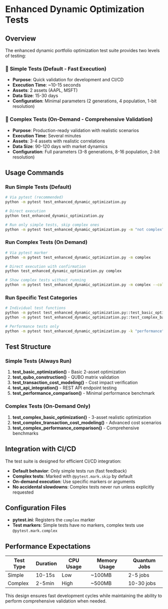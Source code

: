 # Enhanced Dynamic Optimization Tests

## Overview

The enhanced dynamic portfolio optimization test suite provides two levels of testing:

### 🚀 **Simple Tests** (Default - Fast Execution)
- **Purpose**: Quick validation for development and CI/CD
- **Execution Time**: ~10-15 seconds
- **Assets**: 2 assets (AAPL, MSFT) 
- **Data Size**: 15-30 days
- **Configuration**: Minimal parameters (2 generations, 4 population, 1-bit resolution)

### 🔬 **Complex Tests** (On-Demand - Comprehensive Validation)
- **Purpose**: Production-ready validation with realistic scenarios
- **Execution Time**: Several minutes
- **Assets**: 3-4 assets with realistic correlations
- **Data Size**: 90-120 days with market dynamics
- **Configuration**: Full parameters (3-8 generations, 8-16 population, 2-bit resolution)

## Usage Commands

### Run Simple Tests (Default)
```bash
# Via pytest (recommended)
python -m pytest test_enhanced_dynamic_optimization.py

# Direct execution
python test_enhanced_dynamic_optimization.py

# Run only simple tests, skip complex ones
python -m pytest test_enhanced_dynamic_optimization.py -m "not complex"
```

### Run Complex Tests (On Demand)
```bash
# Via pytest marker
python -m pytest test_enhanced_dynamic_optimization.py -m complex

# Direct execution with confirmation
python test_enhanced_dynamic_optimization.py complex

# Show complex tests without running
python -m pytest test_enhanced_dynamic_optimization.py -m complex --collect-only
```

### Run Specific Test Categories
```bash
# Individual test functions
python -m pytest test_enhanced_dynamic_optimization.py::test_basic_optimization
python -m pytest test_enhanced_dynamic_optimization.py::test_complex_basic_optimization

# Performance tests only
python -m pytest test_enhanced_dynamic_optimization.py -k "performance"
```

## Test Structure

### Simple Tests (Always Run)
1. **test_basic_optimization()** - Basic 2-asset optimization
2. **test_qubo_construction()** - QUBO matrix validation 
3. **test_transaction_cost_modeling()** - Cost impact verification
4. **test_api_integration()** - REST API endpoint testing
5. **test_performance_comparison()** - Minimal performance benchmark

### Complex Tests (On-Demand Only)
1. **test_complex_basic_optimization()** - 3-asset realistic optimization
2. **test_complex_transaction_cost_modeling()** - Advanced cost scenarios
3. **test_complex_performance_comparison()** - Comprehensive benchmarks

## Integration with CI/CD

The test suite is designed for efficient CI/CD integration:

- **Default behavior**: Only simple tests run (fast feedback)
- **Complex tests**: Marked with `@pytest.mark.skip` by default
- **On-demand execution**: Use specific markers or arguments
- **No accidental slowdowns**: Complex tests never run unless explicitly requested

## Configuration Files

- **pytest.ini**: Registers the `complex` marker
- **Test markers**: Simple tests have no markers, complex tests use `@pytest.mark.complex`

## Performance Expectations

| Test Type | Duration | CPU Usage | Memory Usage | Quantum Jobs |
|-----------|----------|-----------|--------------|--------------|
| Simple    | 10-15s   | Low       | ~100MB       | 2-5 jobs     |
| Complex   | 2-5min   | High      | ~500MB       | 10-30 jobs   |

This design ensures fast development cycles while maintaining the ability to perform comprehensive validation when needed.